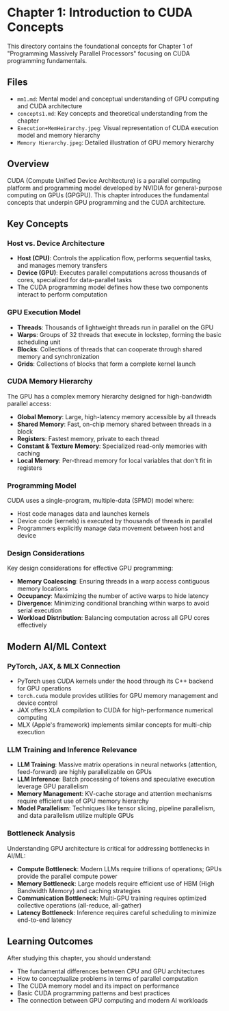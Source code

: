 # Chapter 1: Introduction to CUDA Concepts

This directory contains the foundational concepts for Chapter 1 of \"Programming Massively Parallel Processors\" focusing on CUDA programming fundamentals.

## Files
- `mm1.md`: Mental model and conceptual understanding of GPU computing and CUDA architecture
- `concepts1.md`: Key concepts and theoretical understanding from the chapter
- `Execution+MemHeirarchy.jpeg`: Visual representation of CUDA execution model and memory hierarchy
- `Memory Hierarchy.jpeg`: Detailed illustration of GPU memory hierarchy

## Overview
CUDA (Compute Unified Device Architecture) is a parallel computing platform and programming model developed by NVIDIA for general-purpose computing on GPUs (GPGPU). This chapter introduces the fundamental concepts that underpin GPU programming and the CUDA architecture.

## Key Concepts

### Host vs. Device Architecture
- **Host (CPU)**: Controls the application flow, performs sequential tasks, and manages memory transfers
- **Device (GPU)**: Executes parallel computations across thousands of cores, specialized for data-parallel tasks
- The CUDA programming model defines how these two components interact to perform computation

### GPU Execution Model
- **Threads**: Thousands of lightweight threads run in parallel on the GPU
- **Warps**: Groups of 32 threads that execute in lockstep, forming the basic scheduling unit
- **Blocks**: Collections of threads that can cooperate through shared memory and synchronization
- **Grids**: Collections of blocks that form a complete kernel launch

### CUDA Memory Hierarchy
The GPU has a complex memory hierarchy designed for high-bandwidth parallel access:
- **Global Memory**: Large, high-latency memory accessible by all threads
- **Shared Memory**: Fast, on-chip memory shared between threads in a block
- **Registers**: Fastest memory, private to each thread
- **Constant & Texture Memory**: Specialized read-only memories with caching
- **Local Memory**: Per-thread memory for local variables that don't fit in registers

### Programming Model
CUDA uses a single-program, multiple-data (SPMD) model where:
- Host code manages data and launches kernels
- Device code (kernels) is executed by thousands of threads in parallel
- Programmers explicitly manage data movement between host and device

### Design Considerations
Key design considerations for effective GPU programming:
- **Memory Coalescing**: Ensuring threads in a warp access contiguous memory locations
- **Occupancy**: Maximizing the number of active warps to hide latency
- **Divergence**: Minimizing conditional branching within warps to avoid serial execution
- **Workload Distribution**: Balancing computation across all GPU cores effectively

## Modern AI/ML Context

### PyTorch, JAX, & MLX Connection
- PyTorch uses CUDA kernels under the hood through its C++ backend for GPU operations
- `torch.cuda` module provides utilities for GPU memory management and device control
- JAX offers XLA compilation to CUDA for high-performance numerical computing
- MLX (Apple's framework) implements similar concepts for multi-chip execution

### LLM Training and Inference Relevance
- **LLM Training**: Massive matrix operations in neural networks (attention, feed-forward) are highly parallelizable on GPUs
- **LLM Inference**: Batch processing of tokens and speculative execution leverage GPU parallelism
- **Memory Management**: KV-cache storage and attention mechanisms require efficient use of GPU memory hierarchy
- **Model Parallelism**: Techniques like tensor slicing, pipeline parallelism, and data parallelism utilize multiple GPUs

### Bottleneck Analysis
Understanding GPU architecture is critical for addressing bottlenecks in AI/ML:
- **Compute Bottleneck**: Modern LLMs require trillions of operations; GPUs provide the parallel compute power
- **Memory Bottleneck**: Large models require efficient use of HBM (High Bandwidth Memory) and caching strategies
- **Communication Bottleneck**: Multi-GPU training requires optimized collective operations (all-reduce, all-gather)
- **Latency Bottleneck**: Inference requires careful scheduling to minimize end-to-end latency

## Learning Outcomes
After studying this chapter, you should understand:
- The fundamental differences between CPU and GPU architectures
- How to conceptualize problems in terms of parallel computation
- The CUDA memory model and its impact on performance
- Basic CUDA programming patterns and best practices
- The connection between GPU computing and modern AI workloads